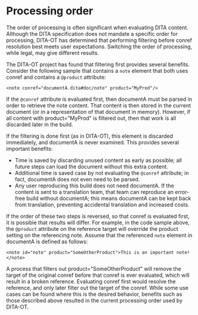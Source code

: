 # Processing order

The order of processing is often significant when evaluating DITA content. Although the DITA specification does not mandate a specific order for processing, DITA-OT has determined that performing filtering before conref resolution best meets user expectations. Switching the order of processing, while legal, may give different results.

The DITA-OT project has found that filtering first provides several benefits. Consider the following sample that contains a `note` element that both uses conref and contains a `@product` attribute:

```language-xml
<note conref="documentA.dita#doc/note" product="MyProd"/>
```

If the `@conref` attribute is evaluated first, then documentA must be parsed in order to retrieve the note content. That content is then stored in the current document \(or in a representation of that document in memory\). However, if all content with product="MyProd" is filtered out, then that work is all discarded later in the build.

If the filtering is done first \(as in DITA-OT\), this element is discarded immediately, and documentA is never examined. This provides several important benefits:

-   Time is saved by discarding unused content as early as possible; all future steps can load the document without this extra content.
-   Additional time is saved case by not evaluating the `@conref` attribute; in fact, documentA does not even need to be parsed.
-   Any user reproducing this build does not need documentA. If the content is sent to a translation team, that team can reproduce an error-free build without documentA; this means documentA can be kept back from translation, preventing accidental translation and increased costs.

If the order of these two steps is reversed, so that conref is evaluated first, it is possible that results will differ. For example, in the code sample above, the `@product` attribute on the reference target will override the product setting on the referencing note. Assume that the referenced `note` element in documentA is defined as follows:

```language-xml
<note id="note" product="SomeOtherProduct">This is an important note!</note>
```

A process that filters out product="SomeOtherProduct" will remove the target of the original conref before that conref is ever evaluated, which will result in a broken reference. Evaluating conref first would resolve the reference, and only later filter out the target of the conref. While some use cases can be found where this is the desired behavior, benefits such as those described above resulted in the current processing order used by DITA-OT.

